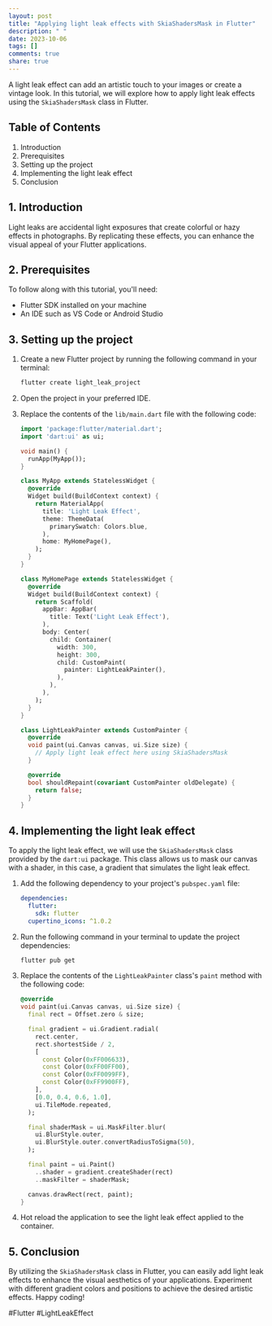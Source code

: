 ```yaml
---
layout: post
title: "Applying light leak effects with SkiaShadersMask in Flutter"
description: " "
date: 2023-10-06
tags: []
comments: true
share: true
---
```


A light leak effect can add an artistic touch to your images or create a vintage look. In this tutorial, we will explore how to apply light leak effects using the `SkiaShadersMask` class in Flutter.

## Table of Contents
1. Introduction
2. Prerequisites
3. Setting up the project
4. Implementing the light leak effect
5. Conclusion

## 1. Introduction

Light leaks are accidental light exposures that create colorful or hazy effects in photographs. By replicating these effects, you can enhance the visual appeal of your Flutter applications. 

## 2. Prerequisites

To follow along with this tutorial, you'll need:

- Flutter SDK installed on your machine
- An IDE such as VS Code or Android Studio

## 3. Setting up the project

1. Create a new Flutter project by running the following command in your terminal:

    ```bash
    flutter create light_leak_project
    ```

2. Open the project in your preferred IDE.

3. Replace the contents of the `lib/main.dart` file with the following code:

    ```dart
    import 'package:flutter/material.dart';
    import 'dart:ui' as ui;
    
    void main() {
      runApp(MyApp());
    }
    
    class MyApp extends StatelessWidget {
      @override
      Widget build(BuildContext context) {
        return MaterialApp(
          title: 'Light Leak Effect',
          theme: ThemeData(
            primarySwatch: Colors.blue,
          ),
          home: MyHomePage(),
        );
      }
    }
    
    class MyHomePage extends StatelessWidget {
      @override
      Widget build(BuildContext context) {
        return Scaffold(
          appBar: AppBar(
            title: Text('Light Leak Effect'),
          ),
          body: Center(
            child: Container(
              width: 300,
              height: 300,
              child: CustomPaint(
                painter: LightLeakPainter(),
              ),
            ),
          ),
        );
      }
    }
    
    class LightLeakPainter extends CustomPainter {
      @override
      void paint(ui.Canvas canvas, ui.Size size) {
        // Apply light leak effect here using SkiaShadersMask
      }
    
      @override
      bool shouldRepaint(covariant CustomPainter oldDelegate) {
        return false;
      }
    }
    ```

## 4. Implementing the light leak effect

To apply the light leak effect, we will use the `SkiaShadersMask` class provided by the `dart:ui` package. This class allows us to mask our canvas with a shader, in this case, a gradient that simulates the light leak effect.

1. Add the following dependency to your project's `pubspec.yaml` file:

    ```yaml
    dependencies:
      flutter:
        sdk: flutter
      cupertino_icons: ^1.0.2
    ```

2. Run the following command in your terminal to update the project dependencies:

    ```bash
    flutter pub get
    ```

3. Replace the contents of the `LightLeakPainter` class's `paint` method with the following code:

    ```dart
    @override
    void paint(ui.Canvas canvas, ui.Size size) {
      final rect = Offset.zero & size;
    
      final gradient = ui.Gradient.radial(
        rect.center,
        rect.shortestSide / 2,
        [
          const Color(0xFF006633),
          const Color(0xFF00FF00),
          const Color(0xFF0099FF),
          const Color(0xFF9900FF),
        ],
        [0.0, 0.4, 0.6, 1.0],
        ui.TileMode.repeated,
      );
    
      final shaderMask = ui.MaskFilter.blur(
        ui.BlurStyle.outer,
        ui.BlurStyle.outer.convertRadiusToSigma(50),
      );
    
      final paint = ui.Paint()
        ..shader = gradient.createShader(rect)
        ..maskFilter = shaderMask;
    
      canvas.drawRect(rect, paint);
    }
    ```

4. Hot reload the application to see the light leak effect applied to the container.

## 5. Conclusion

By utilizing the `SkiaShadersMask` class in Flutter, you can easily add light leak effects to enhance the visual aesthetics of your applications. Experiment with different gradient colors and positions to achieve the desired artistic effects. Happy coding!

\#Flutter \#LightLeakEffect